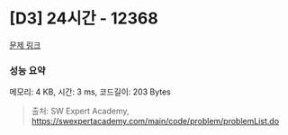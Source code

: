 # [D3] 24시간 - 12368 

[문제 링크](https://swexpertacademy.com/main/code/problem/problemDetail.do?contestProbId=AXsEBlLqedsDFARX) 

### 성능 요약

메모리: 4 KB, 시간: 3 ms, 코드길이: 203 Bytes



> 출처: SW Expert Academy, https://swexpertacademy.com/main/code/problem/problemList.do